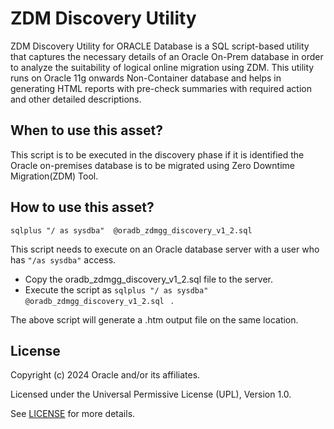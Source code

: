 
# ZDM Discovery Utility

ZDM Discovery Utility for ORACLE Database is a SQL script-based utility that captures the necessary details of an Oracle On-Prem database in order to analyze the suitability of logical online migration using ZDM.
This utility runs on Oracle 11g onwards Non-Container database and helps in generating HTML reports with pre-check summaries with required action and other detailed descriptions.

## When to use this asset?

This script is to be executed in the discovery phase if it is identified the Oracle on-premises database is to be migrated using Zero Downtime Migration(ZDM) Tool.

## How to use this asset?

```
sqlplus "/ as sysdba"  @oradb_zdmgg_discovery_v1_2.sql
```

This script needs to execute on an Oracle database server with a user who has `"/as sysdba"` access.
-	Copy the oradb_zdmgg_discovery_v1_2.sql file to the server.
-	Execute the script as ```sqlplus "/ as sysdba" @oradb_zdmgg_discovery_v1_2.sql ``` .


The above script will generate a .htm output file on the same location.

## License
Copyright (c) 2024 Oracle and/or its affiliates.

Licensed under the Universal Permissive License (UPL), Version 1.0.

See [LICENSE](LICENSE) for more details.


